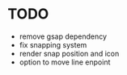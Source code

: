 # TODO

- remove gsap dependency
- fix snapping system
- render snap position and icon
- option to move line enpoint
